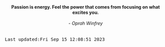 
<div align="center"><b><span>Passion is energy. Feel the power that comes from focusing on what excites you. </span></b><br><br><i> - Oprah Winfrey</i></div>
<br><br><kbd>Last updated:Fri Sep 15 12:08:51 2023</kbd>